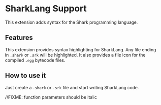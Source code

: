 # SharkLang Support

This extension adds syntax for the Shark programming language.

## Features

This extension provides syntax highlighting for SharkLang. Any file ending in `.shark` or `.srk` will be highlighted. It also provides a file icon for the compiled `.egg` bytecode files.

## How to use it

Just create a `.shark` or `.srk` file and start writing SharkLang code.

//FIXME: function parameters should be italic
